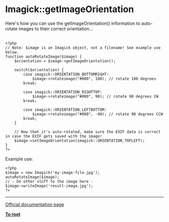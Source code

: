 # Imagick::getImageOrientation



Here&apos;s how you can use the getImageOrientation() information to auto-rotate images to their correct orientation...<br><br>

```
<?php
// Note: $image is an Imagick object, not a filename! See example use below.
function autoRotateImage($image) {
    $orientation = $image->getImageOrientation();

    switch($orientation) {
        case imagick::ORIENTATION_BOTTOMRIGHT: 
            $image->rotateimage("#000", 180); // rotate 180 degrees
        break;

        case imagick::ORIENTATION_RIGHTTOP:
            $image->rotateimage("#000", 90); // rotate 90 degrees CW
        break;

        case imagick::ORIENTATION_LEFTBOTTOM: 
            $image->rotateimage("#000", -90); // rotate 90 degrees CCW
        break;
    }

    // Now that it's auto-rotated, make sure the EXIF data is correct in case the EXIF gets saved with the image!
    $image->setImageOrientation(imagick::ORIENTATION_TOPLEFT);
}
?>
```


Example use:



```
<?php
$image = new Imagick('my-image-file.jpg');
autoRotateImage($image);
// - Do other stuff to the image here -
$image->writeImage('result-image.jpg');
?>
```
  

---

[Official documentation page](https://www.php.net/manual/en/imagick.getimageorientation.php)

**[To root](/README.md)**